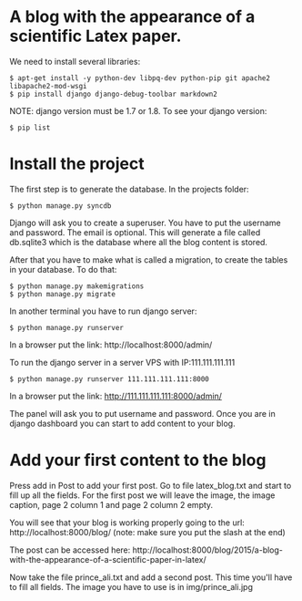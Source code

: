A blog with the appearance of a scientific Latex paper.
==================

We need to install several libraries:

	$ apt-get install -y python-dev libpq-dev python-pip git apache2 libapache2-mod-wsgi
	$ pip install django django-debug-toolbar markdown2

NOTE: django version must be 1.7 or 1.8. To see your django version:

	$ pip list

Install the project
==================================================
The first step is to generate the database. In the projects folder:
  
	$ python manage.py syncdb  
Django will ask you to create a superuser. You have to put the username and password. The email is optional. 
This will generate a file called db.sqlite3 which is the database where all the blog content is stored.

After that you have to make what is called a migration, to create the tables in your database. To do that:
	
	$ python manage.py makemigrations
	$ python manage.py migrate

In another terminal you have to run django server:

	$ python manage.py runserver  
	
In a browser put the link: http://localhost:8000/admin/

To run the django server in a server VPS with IP:111.111.111.111

	$ python manage.py runserver 111.111.111.111:8000 

In a browser put the link: http://111.111.111.111:8000/admin/

The panel will ask you to put username and password. Once you are in django dashboard you can start to add content to
your blog.

Add your first content to the blog
==================================================

Press add in Post to add your first post. Go to file latex_blog.txt and start to fill up all the fields. For the first
post we will leave the image, the image caption, page 2 column 1 and page 2 column 2 empty.

You will see that your blog is working properly going to the url: http://localhost:8000/blog/ (note: make sure you put the slash at the end)

The post can be accessed here: http://localhost:8000/blog/2015/a-blog-with-the-appearance-of-a-scientific-paper-in-latex/

Now take the file prince_ali.txt and add a second post. This time you'll have to fill all fields. The image you have to use
is in img/prince_ali.jpg



